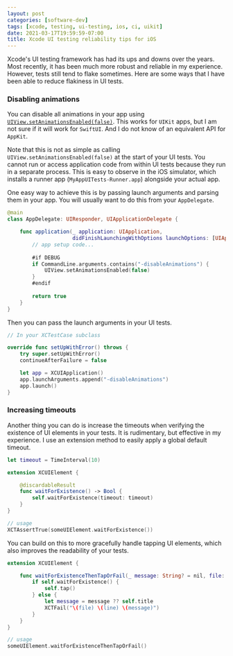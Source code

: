 ```yaml
---
layout: post
categories: [software-dev]
tags: [xcode, testing, ui-testing, ios, ci, uikit]
date: 2021-03-17T19:59:59-07:00
title: Xcode UI testing reliability tips for iOS
---
```


Xcode's UI testing framework has had its ups and downs over the years. Most recently, it has been much more robust and reliable in my experience. However, tests still tend to flake sometimes. Here are some ways that I have been able to reduce flakiness in UI tests. 

<!--excerpt-->

### Disabling animations

You can disable all animations in your app using [`UIView.setAnimationsEnabled(false)`](https://developer.apple.com/documentation/uikit/uiview/1622420-setanimationsenabled). This works for `UIKit` apps, but I am not sure if it will work for `SwiftUI`. And I do not know of an equivalent API for `AppKit`.

Note that this is not as simple as calling `UIView.setAnimationsEnabled(false)` at the start of your UI tests. You cannot run or access application code from within UI tests because they run in a separate process. This is easy to observe in the iOS simulator, which installs a runner app (`MyAppUITests-Runner.app`) alongside your actual app.

One easy way to achieve this is by passing launch arguments and parsing them in your app. You will usually want to do this from your `AppDelegate`.

```swift
@main
class AppDelegate: UIResponder, UIApplicationDelegate {

    func application(_ application: UIApplication, 
                     didFinishLaunchingWithOptions launchOptions: [UIApplication.LaunchOptionsKey: Any]?) -> Bool {
        // app setup code...
            
        #if DEBUG
        if CommandLine.arguments.contains("-disableAnimations") {
            UIView.setAnimationsEnabled(false)
        }
        #endif
    
        return true
    }
}
```

Then you can pass the launch arguments in your UI tests.

```swift
// In your XCTestCase subclass

override func setUpWithError() throws {
    try super.setUpWithError()
    continueAfterFailure = false

    let app = XCUIApplication()
    app.launchArguments.append("-disableAnimations")
    app.launch()
}
```

### Increasing timeouts

Another thing you can do is increase the timeouts when verifying the existence of UI elements in your tests. It is rudimentary, but effective in my experience. I use an extension method to easily apply a global default timeout.

```swift
let timeout = TimeInterval(10)

extension XCUIElement {

    @discardableResult
    func waitForExistence() -> Bool {
        self.waitForExistence(timeout: timeout)
    }
}

// usage
XCTAssertTrue(someUIElement.waitForExistence())
```

You can build on this to more gracefully handle tapping UI elements, which also improves the readability of your tests.

```swift
extension XCUIElement {

    func waitForExistenceThenTapOrFail(_ message: String? = nil, file: String = #file, line: Int = #line) {
        if self.waitForExistence() {
            self.tap()
        } else {
            let message = message ?? self.title
            XCTFail("\(file) \(line) \(message)")
        }
    }
}

// usage
someUIElement.waitForExistenceThenTapOrFail()
```
